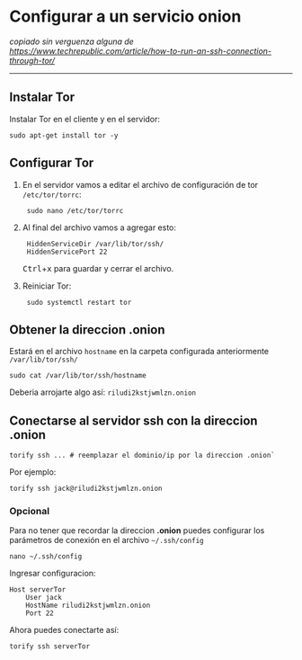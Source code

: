 # Configurar a un servicio onion

*copiado sin verguenza alguna de <https://www.techrepublic.com/article/how-to-run-an-ssh-connection-through-tor/>*

---

## Instalar Tor

Instalar Tor en el cliente y en el servidor:

    sudo apt-get install tor -y

## Configurar Tor

1. En el servidor vamos a editar el archivo de configuración de tor `/etc/tor/torrc`:

        sudo nano /etc/tor/torrc

2. Al final del archivo vamos a agregar esto:

        HiddenServiceDir /var/lib/tor/ssh/
        HiddenServicePort 22

    <kbd>Ctrl</kbd>+<kbd>x</kbd> para guardar y cerrar el archivo.

3. Reiniciar Tor:

        sudo systemctl restart tor

## Obtener la direccion .onion

Estará en el archivo `hostname` en la carpeta configurada anteriormente `/var/lib/tor/ssh/`

    sudo cat /var/lib/tor/ssh/hostname

Deberia arrojarte algo así: `riludi2kstjwmlzn.onion`

## Conectarse al servidor ssh con la direccion .onion

    torify ssh ... # reemplazar el dominio/ip por la direccion .onion`

Por ejemplo:

    torify ssh jack@riludi2kstjwmlzn.onion

### Opcional

Para no tener que recordar la direccion **.onion** puedes configurar los parámetros de conexión en el archivo `~/.ssh/config`

    nano ~/.ssh/config

Ingresar configuracion:

    Host serverTor
        User jack
        HostName riludi2kstjwmlzn.onion
        Port 22

Ahora puedes conectarte así:

    torify ssh serverTor
